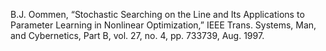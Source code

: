 B.J. Oommen, “Stochastic Searching on the Line and Its Applications to Parameter Learning in Nonlinear Optimization,” IEEE Trans. Systems, Man, and Cybernetics, Part B, vol. 27, no. 4, pp. 733739, Aug. 1997.